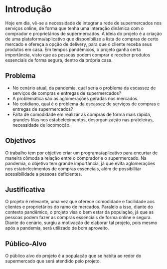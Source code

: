 # Introdução

 Hoje em dia, vê-se a necessidade de integrar a rede de supermercados nos serviços online, de forma que tenha uma interação dinâmica com o comprador e proprietários de supermercados. A ideia do projeto é a criação de uma plataforma/aplicativo que disponibilize a lista de compras de certo mercado e ofereça a opção de delivery, para que o cliente receba seus produtos em casa. Em tempos pandêmicos, o projeto ganha certa importância, visto que as pessoas podem comprar e receber produtos essenciais de forma segura, dentro da própria casa.

## Problema
- No cenário atual, da pandemia, qual seria o problema da escassez de serviços de compras e entregas de supermercados?
- A problemática são as aglomerações geradas nos mercados.
- No cotidiano, qual é o problema da escassez de serviços de compras e entregas de supermercados?
- Falta de comodidade em realizar as compras de forma mais rápida, grandes filas nos estabelecimentos, desorganização nas prateleiras, necessidade de locomoção.






## Objetivos

O trabalho tem por objetivo criar um programa/aplicativo para encurtar de maneira cômoda a relação entre o comprador e o supermercado. Na pandemia, o objetivo tem grande importância, já que evita aglomerações nos estabelecimentos de compras essenciais, além de possibilitar acessibilidade a pessoas deficientes.

 


## Justificativa

O projeto é relevante, uma vez que oferece comodidade e facilidade aos clientes e proprietários do ramo de mercados. Paralelo a isso, diante do contexto pandêmico, o projeto visa o bem estar da população, já que as pessoas podem fazer as compras essenciais de forma online e segura. Diante do cenário, surgiu a motivação de elaborar tal projeto, pois mesmo após a pandemia, será utilizado de bom aproveito.





## Público-Alvo

O público alvo do projeto é a população que se habita ao redor do supermercado que será atendido pelo projeto.


